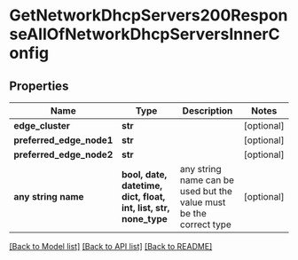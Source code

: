 # GetNetworkDhcpServers200ResponseAllOfNetworkDhcpServersInnerConfig


## Properties
Name | Type | Description | Notes
------------ | ------------- | ------------- | -------------
**edge_cluster** | **str** |  | [optional] 
**preferred_edge_node1** | **str** |  | [optional] 
**preferred_edge_node2** | **str** |  | [optional] 
**any string name** | **bool, date, datetime, dict, float, int, list, str, none_type** | any string name can be used but the value must be the correct type | [optional]

[[Back to Model list]](../README.md#documentation-for-models) [[Back to API list]](../README.md#documentation-for-api-endpoints) [[Back to README]](../README.md)


